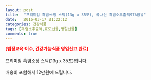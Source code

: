 ```yaml
---
layout: post
title:  "프리미엄 흑염소정 스틱(13g x 35포), 국내산 흑염소추출액97%함유"
date:   2016-03-17 21:22:12
categories: 건강식품
tags: [흑염소추출액,효도선물,명절선물]
comments: true
---
```


<strong><span style="color: rgb(255, 0, 0);">[법정교육 이수, 건강기능식품 영업신고 완료]</span></strong>
<br><br>
프리미엄 흑염소정 스틱(13g x 35포)입니다.
<br><br>
배송비 포함해서 12만원에 드립니다.
<br>
<br>
<img class="image" src="https://3.bp.blogspot.com/-2V69mGwXvO0/W_rAIX1CczI/AAAAAAAAA8M/cOTgD-4UWcQ0XPTrHBPK4sIjpSSo8QzrgCLcBGAs/s320/4357356845684.jpg" alt=""/>
<br>
<br>
<img class="image" src="http://www.thekn.co.kr/theknproduct/premium_black_goat_stick.jpg" alt=""/>  
